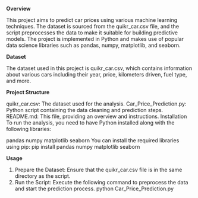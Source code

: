 **Overview**

This project aims to predict car prices using various machine learning techniques. The dataset is sourced from the quikr_car.csv file, and the script preprocesses the data to make it suitable for building predictive models. The project is implemented in Python and makes use of popular data science libraries such as pandas, numpy, matplotlib, and seaborn.

**Dataset**

The dataset used in this project is quikr_car.csv, which contains information about various cars including their year, price, kilometers driven, fuel type, and more.

**Project Structure**

quikr_car.csv: The dataset used for the analysis.
Car_Price_Prediction.py: Python script containing the data cleaning and prediction steps.
README.md: This file, providing an overview and instructions.
Installation
To run the analysis, you need to have Python installed along with the following libraries:

pandas
numpy
matplotlib
seaborn
You can install the required libraries using pip:
pip install pandas numpy matplotlib seaborn

**Usage**

1. Prepare the Dataset: Ensure that the quikr_car.csv file is in the same directory as the script.
2. Run the Script: Execute the following command to preprocess the data and start the prediction process.
python Car_Price_Prediction.py
